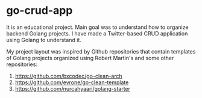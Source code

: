 # go-crud-app

It is an educational project. Main goal was to understand how to organize backend Golang projects. I have made a Twitter-based CRUD application using Golang to understand it. 

My project layout was inspired by Github repositories that contain templates of Golang projects organized using Robert Martin's and some other repositories:

1. https://github.com/bxcodec/go-clean-arch
2. https://github.com/evrone/go-clean-template
3. https://github.com/nurcahyaari/golang-starter
